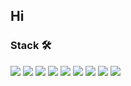 ## Hi
### Stack 🛠️
<img src="https://img.shields.io/badge/figma-%23F24E1E.svg?&style=for-the-badge&logo=figma&logoColor=white" />  <img src="https://img.shields.io/badge/html5-%23E34F26.svg?&style=for-the-badge&logo=html5&logoColor=white" />  <img src="https://img.shields.io/badge/css3-%231572B6.svg?&style=for-the-badge&logo=css3&logoColor=white" />  <img src="https://img.shields.io/badge/sass-%23CC6699.svg?&style=for-the-badge&logo=sass&logoColor=white" />  <img src="https://img.shields.io/badge/javascript-%23F7DF1E.svg?&style=for-the-badge&logo=javascript&logoColor=black" />  <img src="https://img.shields.io/badge/react-%2361DAFB.svg?&style=for-the-badge&logo=react&logoColor=black" />  	<img src="https://img.shields.io/badge/styled--components-%23DB7093.svg?&style=for-the-badge&logo=styled-components&logoColor=white" />  <img src="https://img.shields.io/badge/firebase-%23FFCA28.svg?&style=for-the-badge&logo=firebase&logoColor=black" />  <img src="https://img.shields.io/badge/netlify-%2300C7B7.svg?&style=for-the-badge&logo=netlify&logoColor=white" />
